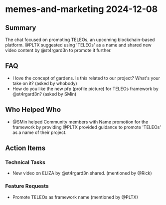 # memes-and-marketing 2024-12-08

## Summary

The chat focused on promoting TELEOs, an upcoming blockchain-based platform. @PLTX suggested using 'TELEOs' as a name and shared new video content by @st4rgard3n to promote it further.

## FAQ

- I love the concept of gardens. Is this related to our project? What's your take on it? (asked by whobody)
- How do you like the new pfp (profile picture) for TELEOs framework by @st4rgard3n? (asked by SMin)

## Who Helped Who

- @SMin helped Community members with Name promotion for the framework by providing @PLTX provided guidance to promote 'TELEOs' as a name of their project.

## Action Items

### Technical Tasks

- New video on ELIZA by @st4rgard3n shared. (mentioned by @Rick)

### Feature Requests

- Promote TELEOs as framework name (mentioned by @PLTX)
